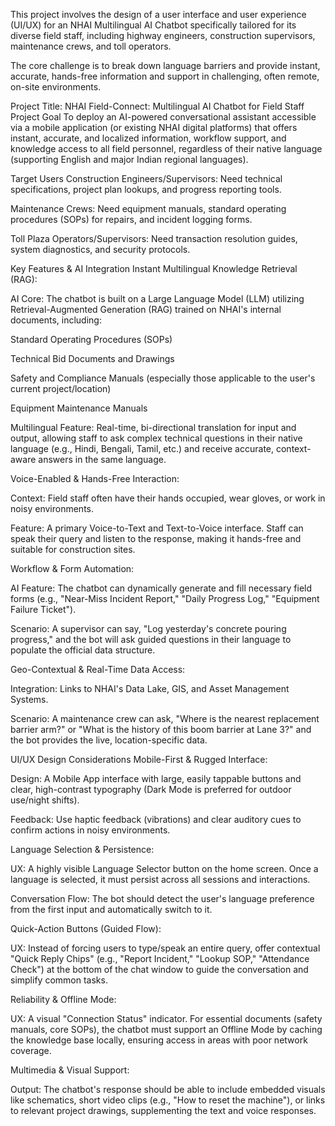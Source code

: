 This project involves the design of a user interface and user experience (UI/UX) for an NHAI Multilingual AI Chatbot specifically tailored for its diverse field staff, including highway engineers, construction supervisors, maintenance crews, and toll operators.

The core challenge is to break down language barriers and provide instant, accurate, hands-free information and support in challenging, often remote, on-site environments.

Project Title: NHAI Field-Connect: Multilingual AI Chatbot for Field Staff
Project Goal
To deploy an AI-powered conversational assistant accessible via a mobile application (or existing NHAI digital platforms) that offers instant, accurate, and localized information, workflow support, and knowledge access to all field personnel, regardless of their native language (supporting English and major Indian regional languages).

Target Users
Construction Engineers/Supervisors: Need technical specifications, project plan lookups, and progress reporting tools.

Maintenance Crews: Need equipment manuals, standard operating procedures (SOPs) for repairs, and incident logging forms.

Toll Plaza Operators/Supervisors: Need transaction resolution guides, system diagnostics, and security protocols.

Key Features & AI Integration
Instant Multilingual Knowledge Retrieval (RAG):

AI Core: The chatbot is built on a Large Language Model (LLM) utilizing Retrieval-Augmented Generation (RAG) trained on NHAI's internal documents, including:

Standard Operating Procedures (SOPs)

Technical Bid Documents and Drawings

Safety and Compliance Manuals (especially those applicable to the user's current project/location)

Equipment Maintenance Manuals

Multilingual Feature: Real-time, bi-directional translation for input and output, allowing staff to ask complex technical questions in their native language (e.g., Hindi, Bengali, Tamil, etc.) and receive accurate, context-aware answers in the same language.

Voice-Enabled & Hands-Free Interaction:

Context: Field staff often have their hands occupied, wear gloves, or work in noisy environments.

Feature: A primary Voice-to-Text and Text-to-Voice interface. Staff can speak their query and listen to the response, making it hands-free and suitable for construction sites.

Workflow & Form Automation:

AI Feature: The chatbot can dynamically generate and fill necessary field forms (e.g., "Near-Miss Incident Report," "Daily Progress Log," "Equipment Failure Ticket").

Scenario: A supervisor can say, "Log yesterday's concrete pouring progress," and the bot will ask guided questions in their language to populate the official data structure.

Geo-Contextual & Real-Time Data Access:

Integration: Links to NHAI's Data Lake, GIS, and Asset Management Systems.

Scenario: A maintenance crew can ask, "Where is the nearest replacement barrier arm?" or "What is the history of this boom barrier at Lane 3?" and the bot provides the live, location-specific data.

UI/UX Design Considerations
Mobile-First & Rugged Interface:

Design: A Mobile App interface with large, easily tappable buttons and clear, high-contrast typography (Dark Mode is preferred for outdoor use/night shifts).

Feedback: Use haptic feedback (vibrations) and clear auditory cues to confirm actions in noisy environments.

Language Selection & Persistence:

UX: A highly visible Language Selector button on the home screen. Once a language is selected, it must persist across all sessions and interactions.

Conversation Flow: The bot should detect the user's language preference from the first input and automatically switch to it.

Quick-Action Buttons (Guided Flow):

UX: Instead of forcing users to type/speak an entire query, offer contextual "Quick Reply Chips" (e.g., "Report Incident," "Lookup SOP," "Attendance Check") at the bottom of the chat window to guide the conversation and simplify common tasks.

Reliability & Offline Mode:

UX: A visual "Connection Status" indicator. For essential documents (safety manuals, core SOPs), the chatbot must support an Offline Mode by caching the knowledge base locally, ensuring access in areas with poor network coverage.

Multimedia & Visual Support:

Output: The chatbot's response should be able to include embedded visuals like schematics, short video clips (e.g., "How to reset the machine"), or links to relevant project drawings, supplementing the text and voice responses.
